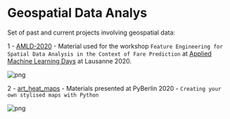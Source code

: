 # Geospatial Data Analys

Set of past and current projects involving geospatial data:

1 - [AMLD-2020](https://github.com/caiomiyashiro/geospatial_data_analysis/tree/master/AMLD-2020) - Material used for the workshop `Feature Engineering for Spatial Data Analysis in the Context of Fare Prediction` at [Applied Machine Learning Days](https://appliedmldays.org/) at Lausanne 2020.

![png](AMLD-2020/images/lausanne_.png)

2 - [art_heat_maps](https://github.com/caiomiyashiro/geospatial_data_analysis/tree/master/art_heat_maps) - Materials presented at PyBerlin 2020 - `Creating your own stylised maps with Python`

![png](art_heat_maps/PyBerlin_20_05_2020/PyBerlin_20_05_2020/Berlin.png)
